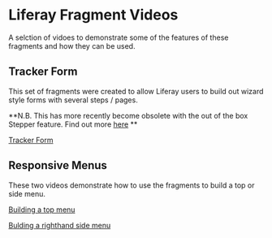 # Liferay Fragment Videos

A selction of vidoes to demonstrate some of the features of these fragments and how they can be used.

## Tracker Form

This set of fragments were created to allow Liferay users to build out wizard style forms with several steps / pages.

**N.B. This has more recently become obsolete with the out of the box Stepper feature. Find out more [here](https://learn.liferay.com/w/dxp/site-building/creating-pages/page-fragments-and-widgets/using-fragments/using-form-fragments/using-fragments-to-build-multi-step-forms#using-fragments-to-build-multi-step-forms) **

[Tracker Form](Tracker%20Form.mp4)

## Responsive Menus

These two videos demonstrate how to use the fragments to build a top or side menu.

[Building a top menu](Building%20Top%20Menu.mp4)

[Bulding a righthand side menu](Building%20Righthand%20Side%20Menu.mp4)
